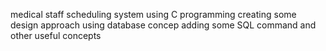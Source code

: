 medical staff scheduling system using C programming
creating some design approach using database concep
adding some SQL command and other useful concepts
